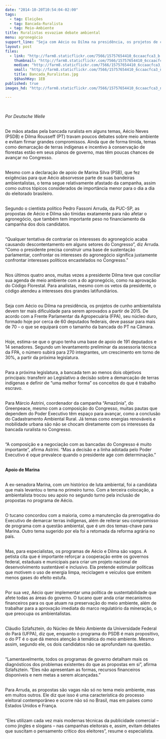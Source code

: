 ```yaml
---
date: "2014-10-20T10:54:04-02:00"
tags:
  - tag: Eleições
  - tag: Bancada-Ruralista
  - tag: Meio-Ambiente
title: Ruralistas esvaziam debate ambiental
menu: agronegócio
support_line: "Seja com Aécio ou Dilma na presidência, os projetos de cunho ambientalista devem ter mais dificuldade para serem aprovados a partir de 2015."
layout: post
files:
  - link: "http://farm8.staticflickr.com/7566/15757654410_6ccaacfca3_b.jpg"
    thumbnail: "http://farm8.staticflickr.com/7566/15757654410_6ccaacfca3_t.jpg"
    medium: "http://farm8.staticflickr.com/7566/15757654410_6ccaacfca3_z.jpg"
    small: "http://farm8.staticflickr.com/7566/15757654410_6ccaacfca3_n.jpg"
    title: Bancada_Ruralistas.jpg
    $$hashKey: 1EB
published: true
images_hd: "http://farm8.staticflickr.com/7566/15757654410_6ccaacfca3_n.jpg"

---
```

<div id="content-header">
<div id="content-title">
<p>&nbsp;</p>

<p><em>Por Deutsche Welle</em></p>
</div>
</div>

<div id="content-area">
<div id="default-content">
<div id="node-16630">
<div>
<p><br />
De m&atilde;os atadas pela bancada ruralista em alguns temas, A&eacute;cio Neves (PSDB) e Dilma Rousseff (PT) travam poucos debates sobre meio ambiente e evitam firmar grandes compromissos. Ainda que de forma t&iacute;mida, temas como demarca&ccedil;&atilde;o de terras ind&iacute;genas e incentivo &agrave; conserva&ccedil;&atilde;o de florestas est&atilde;o em seus planos de governo, mas t&ecirc;m poucas chances de avan&ccedil;ar no Congresso.</p>

<p><br />
Mesmo com a declara&ccedil;&atilde;o de apoio de Marina Silva (PSB), que fez exig&ecirc;ncias para que A&eacute;cio absorvesse parte de suas bandeiras ambientalistas, o tema segue relativamente afastado da campanha, assim como outros t&oacute;picos considerados de import&acirc;ncia menor para o dia a dia do eleitorado brasileiro.</p>

<p><br />
Segundo o cientista pol&iacute;tico Pedro Fassoni Arruda, da PUC-SP, as propostas de A&eacute;cio e Dilma s&atilde;o t&iacute;midas exatamente para n&atilde;o afetar o agroneg&oacute;cio, que tamb&eacute;m tem importante peso no financiamento da campanha dos dois candidatos.</p>

<p><br />
&ldquo;Qualquer tentativa de contrariar os interesses do agroneg&oacute;cio acaba causando descontentamento em alguns setores do Congresso&rdquo;, diz Arruda. &ldquo;Como o presidente precisa construir uma base de sustenta&ccedil;&atilde;o parlamentar, confrontar os interesses do agroneg&oacute;cio significa justamente confrontar interesses pol&iacute;ticos encastelados no Congresso.&rdquo;</p>

<p><br />
Nos &uacute;ltimos quatro anos, muitas vezes a presidente Dilma teve que conciliar sua agenda de meio ambiente com a do agroneg&oacute;cio, como na aprova&ccedil;&atilde;o do C&oacute;digo Florestal. Para analistas, mesmo com os vetos da presidente, o c&oacute;digo atendeu a interesses dos grandes latifundi&aacute;rios.</p>

<p><br />
Seja com A&eacute;cio ou Dilma na presid&ecirc;ncia, os projetos de cunho ambientalista devem ter mais dificuldade para serem aprovados a partir de 2015. De acordo com a Frente Parlamentar da Agropecu&aacute;ria (FPA), seu n&uacute;cleo duro, formado hoje por cerca de 60 deputados federais, deve passar para mais de 70 &ndash; o que se equipar&aacute; com o tamanho da bancada do PT na C&acirc;mara.</p>

<p><br />
Hoje, estima-se que o grupo tenha uma base de apoio de 191 deputados e 14 senadores. Segundo um levantamento preliminar da assessoria t&eacute;cnica da FPA, o n&uacute;mero subir&aacute; para 270 integrantes, um crescimento em torno de 30%, a partir da pr&oacute;xima legislatura.</p>

<p><br />
Para a pr&oacute;xima legislatura, a bancada tem ao menos dois objetivos principais: transferir ao Legislativo a decis&atilde;o sobre a demarca&ccedil;&atilde;o de terras ind&iacute;genas e definir de &ldquo;uma melhor forma&rdquo; os conceitos do que &eacute; trabalho escravo.</p>

<p><br />
Para M&aacute;rcio Astrini, coordenador da campanha &ldquo;Amaz&ocirc;nia&rdquo;, do Greenpeace, mesmo com a composi&ccedil;&atilde;o do Congresso, muitas pautas que dependem do Poder Executivo t&ecirc;m espa&ccedil;o para avan&ccedil;ar, como a conclus&atilde;o do Cadastramento Ambiental Rural. J&aacute; temas como energias renov&aacute;veis e mobilidade urbana s&atilde;o n&atilde;o se chocam diretamente com os interesses da bancada ruralista no Congresso.</p>

<p><br />
&ldquo;A composi&ccedil;&atilde;o e a negocia&ccedil;&atilde;o com as bancadas do Congresso &eacute; muito importante&rdquo;, afirma Astrini. &ldquo;Mas a decis&atilde;o e a linha adotada pelo Poder Executivo &eacute; oque prevalece quando o presidente age com determina&ccedil;&atilde;o.&rdquo;</p>

<p><br />
<strong>Apoio de Marina</strong></p>

<p><br />
A ex-senadora Marina, com um hist&oacute;rico de luta ambiental, foi a candidata que mais levantou o tema no primeiro turno. Com a terceira coloca&ccedil;&atilde;o, a ambientalista trocou seu apoio no segundo turno pela inclus&atilde;o de propostas no programa de A&eacute;cio.</p>

<p><br />
O tucano concordou com a maioria, como a manuten&ccedil;&atilde;o da prerrogativa do Executivo de demarcar terras ind&iacute;genas, al&eacute;m de reiterar seu compromisso de programa com a quest&atilde;o ambiental, que &eacute; um dos temas-chave para Marina. Outro tema sugerido por ela foi a retomada da reforma agr&aacute;ria no pa&iacute;s.</p>

<p><br />
Mas, para especialistas, os programas de A&eacute;cio e Dilma s&atilde;o vagos. A petista cita que &eacute; importante refor&ccedil;ar a coopera&ccedil;&atilde;o entre os governos federal, estaduais e municipais para criar um projeto nacional de desenvolvimento sustent&aacute;vel e inclusivo. Ela pretende estimular pol&iacute;ticas que motivem o uso de energia limpa, reciclagem e ve&iacute;culos que emitem menos gases do efeito estufa.</p>

<p><br />
Por sua vez, A&eacute;cio quer implementar uma pol&iacute;tica de sustentabilidade que afete todas as &aacute;reas do governo. O tucano quer anda criar mecanismos financeiros para os que atuam na preserva&ccedil;&atilde;o do meio ambiente, al&eacute;m de trabalhar para a aprova&ccedil;&atilde;o imediata do marco regulat&oacute;rio da minera&ccedil;&atilde;o, o que preocupa os ambientalistas.</p>

<p><br />
Cl&aacute;udio Szlafsztein, do N&uacute;cleo de Meio Ambiente da Universidade Federal do Par&aacute; (UFPA), diz que, enquanto o programa do PSDB &eacute; mais propositivo, o do PT &eacute; o que d&aacute; menos aten&ccedil;&atilde;o &agrave; tem&aacute;tica do meio ambiente. Mesmo assim, segundo ele, os dois candidatos n&atilde;o se aprofundam na quest&atilde;o.</p>

<p><br />
&ldquo;Lamentavelmente, todos os programas de governo detalham mais os diagn&oacute;sticos dos problemas existentes do que as propostas em si&rdquo;, afirma Szlafsztein. &ldquo;Eles n&atilde;o apresentam as formas, recursos financeiros dispon&iacute;veis e nem metas a serem alcan&ccedil;adas.&rdquo;</p>

<p><br />
Para Arruda, as propostas s&atilde;o vagas n&atilde;o s&oacute; no tema meio ambiente, mas em muitos outros. Ele diz que isso &eacute; uma caracter&iacute;stica do processo eleitoral contempor&acirc;neo e ocorre n&atilde;o s&oacute; no Brasil, mas em pa&iacute;ses como Estados Unidos e Fran&ccedil;a.</p>

<p><br />
&ldquo;Eles utilizam cada vez mais modernas t&eacute;cnicas da publicidade comercial &ndash; como jingles e slogans &ndash; nas campanhas eleitorais e, assim, evitam debates que suscitam o pensamento cr&iacute;tico dos eleitores&rdquo;, resume o especialista.</p>
</div>
</div>
</div>
</div>
